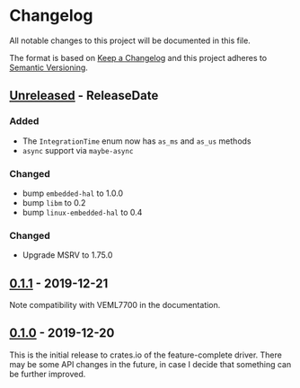 # Changelog

All notable changes to this project will be documented in this file.

The format is based on [Keep a Changelog](http://keepachangelog.com/en/1.0.0/)
and this project adheres to [Semantic Versioning](http://semver.org/spec/v2.0.0.html).

<!-- next-header -->
## [Unreleased] - ReleaseDate

### Added

- The `IntegrationTime` enum now has `as_ms` and `as_us` methods
- `async` support via `maybe-async`

### Changed

- bump `embedded-hal` to 1.0.0
- bump `libm` to 0.2
- bump `linux-embedded-hal` to 0.4

### Changed

- Upgrade MSRV to 1.75.0

## [0.1.1] - 2019-12-21

Note compatibility with VEML7700 in the documentation.

## [0.1.0] - 2019-12-20

This is the initial release to crates.io of the feature-complete driver. There
may be some API changes in the future, in case I decide that something can be
further improved.

<!-- next-url -->
[Unreleased]: https://github.com/eldruin/veml6030-rs/compare/v0.1.1...HEAD
[0.1.1]: https://github.com/eldruin/veml6030-rs/compare/v0.1.0...v0.1.1
[0.1.0]: https://github.com/eldruin/veml6030-rs/releases/tag/v0.1.0
